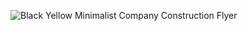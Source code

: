 
![Black   Yellow Minimalist Company Construction Flyer](https://github.com/user-attachments/assets/2bfc4ec3-1c8a-4e3d-a072-5e27f78ca0a0)
